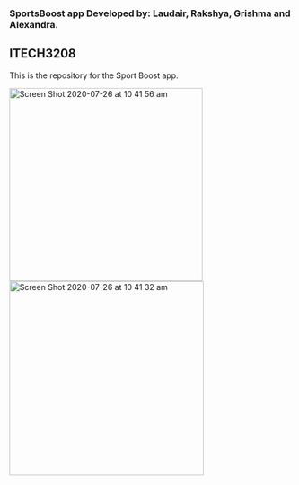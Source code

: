 ### SportsBoost app Developed by: Laudair, Rakshya, Grishma and Alexandra.
## ITECH3208  

This is the repository for the Sport Boost app.

<img width="344" alt="Screen Shot 2020-07-26 at 10 41 56 am" src="https://user-images.githubusercontent.com/47931648/88469576-65b89280-cf36-11ea-9c35-b8001e6ee293.png">
<img width="346" alt="Screen Shot 2020-07-26 at 10 41 32 am" src="https://user-images.githubusercontent.com/47931648/88469577-68b38300-cf36-11ea-8719-a625d821fab3.png">










